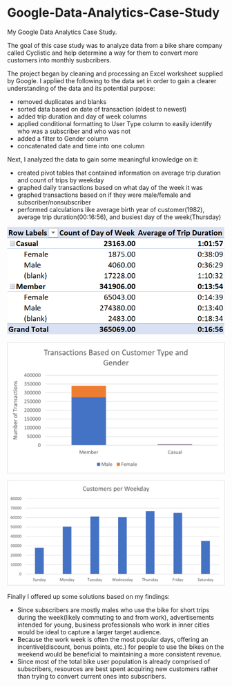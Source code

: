# Google-Data-Analytics-Case-Study
My Google Data Analytics Case Study.

The goal of this case study was to analyze data from a bike share company called Cyclistic and help determine a way for them to convert more customers into monthly susbcribers.

The project began by cleaning and processing an Excel worksheet supplied by Google. I applied the following to the data set in order to gain a clearer understanding of the data and its potential purpose:
* removed duplicates and blanks
* sorted data based on date of transaction (oldest to newest)
* added trip duration and day of week columns
* applied conditional formatting to User Type column to easily identify who was a subscriber and who was not
* added a filter to Gender column
* concatenated date and time into one column

Next, I analyzed the data to gain some meaningful knowledge on it:
* created pivot tables that contained information on average trip duration and count of trips by weekday
* graphed daily transactions based on what day of the week it was 
* graphed transactions based on if they were male/female and subscriber/nonsubscriber
* performed calculations like average birth year of customer(1982), average trip duration(00:16:56), and busiest day of the week(Thursday)

![](https://github.com/spensersmith99/Google-Data-Analytics-Case-Study/blob/main/images/gcs_pivottable_members.png)

![](https://github.com/spensersmith99/Google-Data-Analytics-Case-Study/blob/main/images/gcs_trans_subnonsub_malefemale.png)

![](https://github.com/spensersmith99/Google-Data-Analytics-Case-Study/blob/main/images/gcs_weekday_cust.png)

Finally I offered up some solutions based on my findings:
* Since subscribers are mostly males who use the bike for short trips during the week(likely commuting to and from work), advertisements intended for young, business professionals who work in inner cities would be ideal to capture a larger target audience. 
* Because the work week is often the most popular days, offering an incentive(discount, bonus points, etc.) for people to use the bikes on the weekend would be beneficial to maintaining a more consistent revenue.
* Since most of the total bike user population is already comprised of subscribers, resources are best spent acquiring new customers rather than trying to convert current ones into subscribers.
